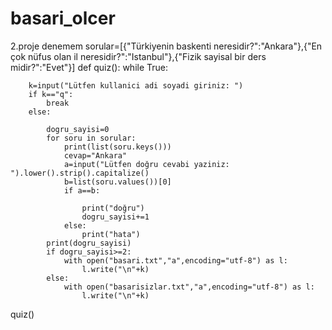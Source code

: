 # basari_olcer
2.proje denemem
sorular=[{"Türkiyenin baskenti neresidir?":"Ankara"},{"En çok nüfus olan il neresidir?":"Istanbul"},{"Fizik sayisal bir ders midir?":"Evet"}]
def quiz():
    while True:

        k=input("Lütfen kullanici adi soyadi giriniz: ")
        if k=="q":
            break
        else:

            dogru_sayisi=0
            for soru in sorular:
                print(list(soru.keys()))
                cevap="Ankara"
                a=input("Lütfen doğru cevabi yaziniz: ").lower().strip().capitalize()
                b=list(soru.values())[0]
                if a==b:

                    print("doğru")
                    dogru_sayisi+=1
                else:
                    print("hata")
            print(dogru_sayisi)
            if dogru_sayisi>=2:
                with open("basari.txt","a",encoding="utf-8") as l:
                    l.write("\n"+k)
            else:
                with open("basarisizlar.txt","a",encoding="utf-8") as l:
                    l.write("\n"+k)
            
quiz()
